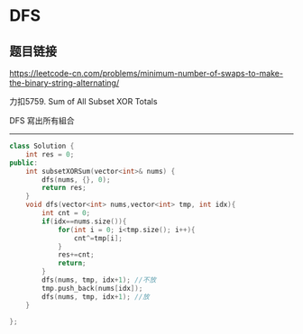 # DFS

## 题目链接

https://leetcode-cn.com/problems/minimum-number-of-swaps-to-make-the-binary-string-alternating/

力扣5759. Sum of All Subset XOR Totals

DFS 寫出所有組合
    
---------------------------------------

```cpp
class Solution {
    int res = 0;
public:
    int subsetXORSum(vector<int>& nums) {
        dfs(nums, {}, 0);
        return res;
    }
    void dfs(vector<int> nums,vector<int> tmp, int idx){
        int cnt = 0;
        if(idx==nums.size()){
            for(int i = 0; i<tmp.size(); i++){
                cnt^=tmp[i];
            }
            res+=cnt;
            return;
        }
        dfs(nums, tmp, idx+1); //不放
        tmp.push_back(nums[idx]);
        dfs(nums, tmp, idx+1); //放
    }
    
};
```
